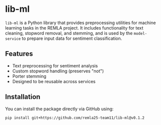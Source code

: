 # lib-ml

`lib-ml` is a Python library that provides preprocessing utilities for machine learning tasks in the REMLA project. It includes functionality for text cleaning, stopword removal, and stemming, and is used by the `model-service` to prepare input data for sentiment classification.

## Features

- Text preprocessing for sentiment analysis
- Custom stopword handling (preserves "not")
- Porter stemming
- Designed to be reusable across services

## Installation

You can install the package directly via GitHub using:

```bash
pip install git+https://github.com/remla25-team11/lib-ml@v0.1.2
